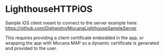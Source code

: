 # LighthouseHTTPiOS
Sample iOS client meant to connect to the server example here:
https://github.com/Dishwishy/MocanaLighthouseSampleServer

This requires providing a client certificate embedded in the app, or wrapping the app with Mocana MAP so a dynamic certificate is generated and provided to the user.
